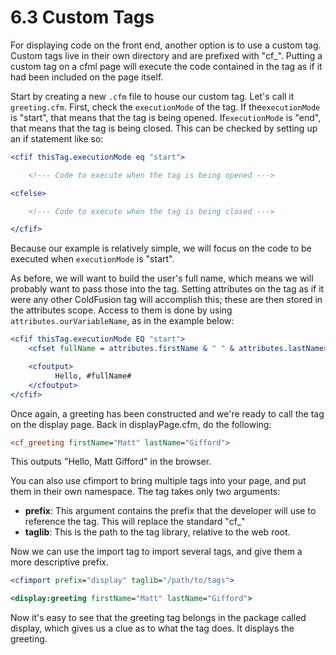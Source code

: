 # 6.3 Custom Tags

For displaying code on the front end, another option is to use a custom tag. Custom tags live in their own directory and are prefixed with "cf\_". Putting a custom tag on a cfml page will execute the code contained in the tag as if it had been included on the page itself.

Start by creating a new `.cfm` file to house our custom tag. Let's call it `greeting.cfm`. First, check the `executionMode` of the tag. If the`executionMode` is "start", that means that the tag is being opened. If`executionMode` is "end", that means that the tag is being closed. This can be checked by setting up an if statement like so:

```cfml
<cfif thisTag.executionMode eq "start">

    <!--- Code to execute when the tag is being opened --->

<cfelse>

    <!--- Code to execute when the tag is being closed --->

</cfif>
```

Because our example is relatively simple, we will focus on the code to be executed when `executionMode` is "start".

As before, we will want to build the user's full name, which means we will probably want to pass those into the tag. Setting attributes on the tag as if it were any other ColdFusion tag will accomplish this; these are then stored in the attributes scope. Access to them is done by using ``attributes.ourVariableName``, as in the example below:

```cfml
<cfif thisTag.executionMode EQ "start">
    <cfset fullName = attributes.firstName & " " & attributes.lastName>

    <cfoutput>
          Hello, #fullName#
    </cfoutput>
</cfif>
```

Once again, a greeting has been constructed and we're ready to call the tag on the display page. Back in displayPage.cfm, do the following:

```cfml
<cf_greeting firstName="Matt" lastName="Gifford">
```

This outputs "Hello, Matt Gifford" in the browser.

You can also use cfimport to bring multiple tags into your page, and put them in their own namespace. The tag takes only two arguments:

- **prefix**: This argument contains the prefix that the developer will use to reference the tag. This will replace the standard "cf\_"
- **taglib**: This is the path to the tag library, relative to the web root.

Now we can use the import tag to import several tags, and give them a more descriptive prefix.

```cfml
<cfimport prefix="display" taglib="/path/to/tags">

<display:greeting firstName="Matt" lastName="Gifford">
```

Now it's easy to see that the greeting tag belongs in the package called display, which gives us a clue as to what the tag does. It displays the greeting.